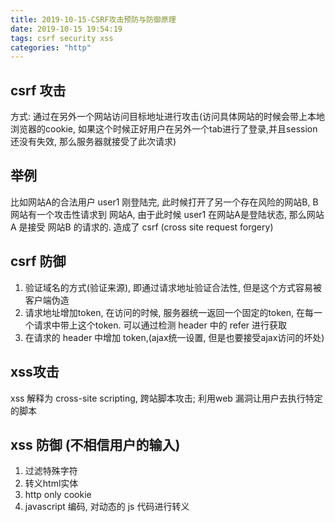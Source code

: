 ```yaml
---
title: 2019-10-15-CSRF攻击预防与防御原理
date: 2019-10-15 19:54:19
tags: csrf security xss
categories: "http"
---
```


## csrf 攻击

方式: 通过在另外一个网站访问目标地址进行攻击(访问具体网站的时候会带上本地浏览器的cookie, 如果这个时候正好用户在另外一个tab进行了登录,并且session还没有失效, 那么服务器就接受了此次请求)

## 举例

比如网站A的合法用户 user1 刚登陆完, 此时候打开了另一个存在风险的网站B, B 网站有一个攻击性请求到 网站A, 由于此时候 user1 在网站A是登陆状态, 那么网站A 是接受 网站B 的请求的. 造成了 csrf (cross site request forgery)

## csrf 防御

1. 验证域名的方式(验证来源), 即通过请求地址验证合法性, 但是这个方式容易被客户端伪造
2. 请求地址增加token, 在访问的时候, 服务器统一返回一个固定的token, 在每一个请求中带上这个token. 可以通过检测 header 中的 refer 进行获取
3. 在请求的 header 中增加 token,(ajax统一设置, 但是也要接受ajax访问的坏处)

## xss攻击

xss 解释为 cross-site scripting, 跨站脚本攻击; 利用web 漏洞让用户去执行特定的脚本

## xss 防御 (不相信用户的输入)

1. 过滤特殊字符
2. 转义html实体
3. http only cookie
4. javascript 编码, 对动态的 js 代码进行转义
